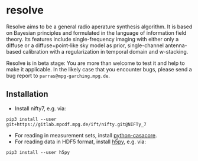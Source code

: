 # resolve

Resolve aims to be a general radio aperature synthesis algorithm.
It is based on Bayesian principles and formulated in the language of information field theory.
Its features include single-frequency imaging with either only a diffuse or a diffuse+point-like sky model as prior, single-channel antenna-based calibration with a regularization in temporal domain and w-stacking.

Resolve is in beta stage: You are more than welcome to test it and help to make it applicable.
In the likely case that you encounter bugs, please send a bug report to `parras@mpg-garching.mpg.de`.

## Installation
- Install nifty7, e.g. via:
```
pip3 install --user git+https://gitlab.mpcdf.mpg.de/ift/nifty.git@NIFTy_7
```
- For reading in measurement sets, install [python-casacore](https://github.com/casacore/python-casacore).
- For reading data in HDF5 format, install [h5py](http://www.h5py.org/), e.g. via:
```
pip3 install --user h5py
```
